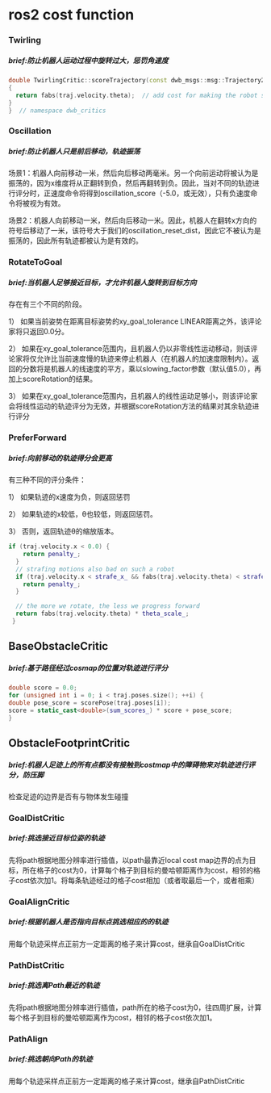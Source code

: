 # ros2 cost function

### Twirling

##### brief:防止机器人运动过程中旋转过大，惩罚角速度
```c++
double TwirlingCritic::scoreTrajectory(const dwb_msgs::msg::Trajectory2D & traj)
{
  return fabs(traj.velocity.theta);  // add cost for making the robot spin
}
}  // namespace dwb_critics
```

### Oscillation

##### brief:防止机器人只是前后移动，轨迹振荡
场景1：机器人向前移动一米，然后向后移动两毫米。另一个向前运动将被认为是振荡的，因为x维度将从正翻转到负，然后再翻转到负。因此，当对不同的轨迹进行评分时，正速度命令将得到oscillation_score（-5.0，或无效），只有负速度命令将被视为有效。

场景2：机器人向前移动一米，然后向后移动一米。因此，机器人在翻转x方向的符号后移动了一米，该符号大于我们的oscillation_reset_dist，因此它不被认为是振荡的，因此所有轨迹都被认为是有效的。

### RotateToGoal

##### brief:当机器人足够接近目标，才允许机器人旋转到目标方向
存在有三个不同的阶段。

1） 如果当前姿势在距离目标姿势的xy_goal_tolerance LINEAR距离之外，该评论家将只返回0.0分。

2） 如果在xy_goal_tolerance范围内，且机器人仍以非零线性运动移动，则该评论家将仅允许比当前速度慢的轨迹来停止机器人（在机器人的加速度限制内）。返回的分数将是机器人的线速度的平方，乘以slowing_factor参数（默认值5.0），再加上scoreRotation的结果。

3） 如果在xy_goal_tolerance范围内，且机器人的线性运动足够小，则该评论家会将线性运动的轨迹评分为无效，并根据scoreRotation方法的结果对其余轨迹进行评分

### PreferForward

##### brief:向前移动的轨迹得分会更高
有三种不同的评分条件：

1） 如果轨迹的x速度为负，则返回惩罚

2） 如果轨迹的x较低，θ也较低，则返回惩罚。

3） 否则，返回轨迹θ的缩放版本。

```c++
if (traj.velocity.x < 0.0) {
    return penalty_;
  }
  // strafing motions also bad on such a robot
  if (traj.velocity.x < strafe_x_ && fabs(traj.velocity.theta) < strafe_theta_) {
    return penalty_;
  }

  // the more we rotate, the less we progress forward
  return fabs(traj.velocity.theta) * theta_scale_;
 }
```

## BaseObstacleCritic

##### brief:基于路径经过cosmap的位置对轨迹进行评分
```c++
double score = 0.0;
for (unsigned int i = 0; i < traj.poses.size(); ++i) {
double pose_score = scorePose(traj.poses[i]);
score = static_cast<double>(sum_scores_) * score + pose_score;
}
```

## ObstacleFootprintCritic

##### brief:机器人足迹上的所有点都没有接触到costmap中的障碍物来对轨迹进行评分，防压脚
检查足迹的边界是否有与物体发生碰撞

### GoalDistCritic

##### brief:挑选接近目标位姿的轨迹
先将path根据地图分辨率进行插值，以path最靠近local cost map边界的点为目标，所在格子的cost为0，计算每个格子到目标的曼哈顿距离作为cost，相邻的格子cost依次加1。将每条轨迹经过的格子cost相加（或者取最后一个，或者相乘）

### GoalAlignCritic

##### brief:根据机器人是否指向目标点挑选相应的的轨迹
用每个轨迹采样点正前方一定距离的格子来计算cost，继承自GoalDistCritic

### PathDistCritic

##### brief:挑选离Path最近的轨迹
先将path根据地图分辨率进行插值，path所在的格子cost为0，往四周扩展，计算每个格子到目标的曼哈顿距离作为cost，相邻的格子cost依次加1。

### PathAlign

##### brief:挑选朝向Path的轨迹
用每个轨迹采样点正前方一定距离的格子来计算cost，继承自PathDistCritic